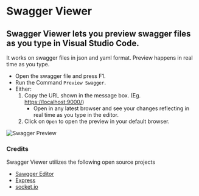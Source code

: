 # Swagger Viewer
## Swagger Viewer lets you preview swagger files as you type in Visual Studio Code.

It works on swagger files in json and yaml format. Preview happens in real time as you type.

* Open the swagger file and press F1.
* Run the Command `Preview Swagger`.
* Either:
    1. Copy the URL shown in the message box. (Eg. [https://localhost:9000/](https://localhost:9000/))
        * Open in any latest browser and see your changes reflecting in real time as you type in the editor.
    2. Click on `Open` to open the preview in your default browser.


![Swagger Preview](https://arjunstatic.blob.core.windows.net/public/swagger_preview.gif)


### Credits
Swagger Viewer utilizes the following open source projects
* [Sawgger Editor](https://github.com/swagger-api/swagger-editor)
* [Express](https://github.com/expressjs/express)
* [socket.io](https://github.com/socketio/socket.io/)
